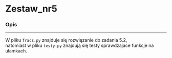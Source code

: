 # Zestaw_nr5

### Opis

---
W pliku `fracs.py` znajduje się rozwiązanie do zadania 5.2, <br>
natomiast w pliku `testy.py` znajdują się testy sprawdzajace funkcje na ułamkach. <br>  
